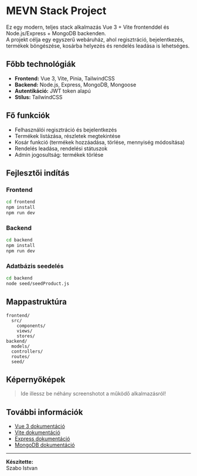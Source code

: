 # MEVN Stack Project

Ez egy modern, teljes stack alkalmazás Vue 3 + Vite frontenddel és Node.js/Express + MongoDB backenden.  
A projekt célja egy egyszerű webáruház, ahol regisztráció, bejelentkezés, termékek böngészése, kosárba helyezés és rendelés leadása is lehetséges.

## Főbb technológiák

- **Frontend:** Vue 3, Vite, Pinia, TailwindCSS
- **Backend:** Node.js, Express, MongoDB, Mongoose
- **Autentikáció:** JWT token alapú
- **Stílus:** TailwindCSS

## Fő funkciók

- Felhasználói regisztráció és bejelentkezés
- Termékek listázása, részletek megtekintése
- Kosár funkció (termékek hozzáadása, törlése, mennyiség módosítása)
- Rendelés leadása, rendelési státuszok
- Admin jogosultság: termékek törlése

## Fejlesztői indítás

### Frontend

```sh
cd frontend
npm install
npm run dev
```

### Backend

```sh
cd backend
npm install
npm run dev
```

### Adatbázis seedelés

```sh
cd backend
node seed/seedProduct.js
```

## Mappastruktúra

```
frontend/
  src/
    components/
    views/
    stores/
backend/
  models/
  controllers/
  routes/
  seed/
```

## Képernyőképek

> Ide illessz be néhány screenshotot a működő alkalmazásról!

## További információk

- [Vue 3 dokumentáció](https://vuejs.org/)
- [Vite dokumentáció](https://vitejs.dev/)
- [Express dokumentáció](https://expressjs.com/)
- [MongoDB dokumentáció](https://www.mongodb.com/docs/)

---

**Készítette:**  
Szabo Istvan

